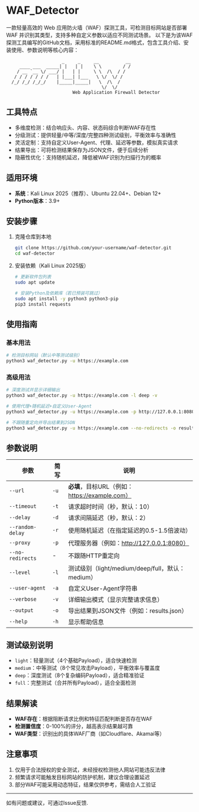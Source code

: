 # WAF_Detector
一款轻量高效的 Web 应用防火墙（WAF）探测工具，可检测目标网站是否部署 WAF 并识别其类型，支持多种自定义参数以适应不同测试场景。
以下是为该WAF探测工具编写的GitHub文档，采用标准的README.md格式，包含工具介绍、安装使用、参数说明等核心内容：

```
                     _     _     __          __
     ____ ___  _____| |   | |    \ \        / /
    / __ `__ \/ ___/ |   | |     \ \  /\  / / 
   / / / / / / /   | |___| |___   \ \/  \/ /  
  /_/ /_/ /_/_/    |_____|_____|   \  /\  /   
                                    \/  \/    
                         Web Application Firewall Detector
```


## 工具特点
- 多维度检测：结合响应头、内容、状态码综合判断WAF存在性
- 分级测试：提供轻量/中等/深度/完整四种测试级别，平衡效率与准确性
- 灵活定制：支持自定义User-Agent、代理、延迟等参数，模拟真实请求
- 结果导出：可将检测结果保存为JSON文件，便于后续分析
- 隐蔽性优化：支持随机延迟，降低被WAF识别为扫描行为的概率


## 适用环境
- **系统**：Kali Linux 2025（推荐）、Ubuntu 22.04+、Debian 12+
- **Python版本**：3.9+


## 安装步骤

1. 克隆仓库到本地
   ```bash
   git clone https://github.com/your-username/waf-detector.git
   cd waf-detector
   ```

2. 安装依赖（Kali Linux 2025版）
   ```bash
   # 更新软件包列表
   sudo apt update

   # 安装Python及依赖库（若已预装可跳过）
   sudo apt install -y python3 python3-pip
   pip3 install requests
   ```


## 使用指南

### 基本用法
```bash
# 检测目标网站（默认中等测试级别）
python3 waf_detector.py -u https://example.com
```

### 高级用法
```bash
# 深度测试并显示详细输出
python3 waf_detector.py -u https://example.com -l deep -v

# 使用代理+随机延迟+自定义User-Agent
python3 waf_detector.py -u https://example.com -p http://127.0.0.1:8080 -r -a "Mozilla/5.0 (Windows NT 10.0; Win64; x64) Chrome/120.0.0.0"

# 不跟随重定向并导出结果到JSON
python3 waf_detector.py -u https://example.com --no-redirects -o results.json
```


## 参数说明
| 参数 | 简写 | 说明 |
|------|------|------|
| `--url` | `-u` | **必填**，目标URL（例如：https://example.com） |
| `--timeout` | `-t` | 请求超时时间（秒，默认：10） |
| `--delay` | `-d` | 请求间隔延迟（秒，默认：2） |
| `--random-delay` | `-r` | 使用随机延迟（在指定延迟的0.5-1.5倍波动） |
| `--proxy` | `-p` | 代理服务器（例如：http://127.0.0.1:8080） |
| `--no-redirects` | - | 不跟随HTTP重定向 |
| `--level` | `-l` | 测试级别（light/medium/deep/full，默认：medium） |
| `--user-agent` | `-a` | 自定义User-Agent字符串 |
| `--verbose` | `-v` | 详细输出模式（显示完整请求信息） |
| `--output` | `-o` | 导出结果到JSON文件（例如：results.json） |
| `--help` | `-h` | 显示帮助信息 |


## 测试级别说明
- `light`：轻量测试（4个基础Payload），适合快速检测
- `medium`：中等测试（8个常见攻击Payload），平衡效率与覆盖度
- `deep`：深度测试（8个复杂编码Payload），适合精准验证
- `full`：完整测试（合并所有Payload），适合全面检测


## 结果解读
- **WAF存在**：根据阻断请求比例和特征匹配判断是否存在WAF
- **检测置信度**：0-100%的评分，越高表示结果越可靠
- **WAF类型**：识别出的具体WAF厂商（如Cloudflare、Akamai等）


## 注意事项
1. 仅用于合法授权的安全测试，未经授权检测他人网站可能违反法律
2. 频繁请求可能触发目标网站的防护机制，建议合理设置延迟
3. 部分WAF可能采用动态特征，结果仅供参考，需结合人工验证

---

如有问题或建议，可通过Issue反馈.
